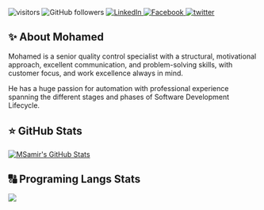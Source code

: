 ![visitors](https://visitor-badge.glitch.me/badge?page_id=samiir95.visitor-badge)
![GitHub followers](https://img.shields.io/github/followers/samiir95?style=social)
<a href="https://www.linkedin.com/in/samir95/" target="_blank">
<img src="https://img.shields.io/badge/LinkedIn-%230077B5.svg?&style=flat-square&logo=linkedin&logoColor=white" alt="LinkedIn">
</a>
<a href="https://www.facebook.com/SamirOvice" target="_blank">
<img src="https://img.shields.io/badge/Facebook-%231877F2
.svg?&style=flat-square&logo=facebook&logoColor=white" alt="Facebook">
</a>
<a href="https://twitter.com/msamiir2017" target="_blank">
<img src="https://img.shields.io/badge/twitter-blue?&style=flat-square&logo=twitter&logoColor=white" alt="twitter">
</a>


<h2>✨ About Mohamed</h2>

Mohamed is a  senior quality control specialist with a structural, motivational approach, excellent communication,
and problem-solving skills, with customer focus, and work excellence always in mind.

He has a huge passion for automation with professional experience spanning the different stages and phases of Software Development Lifecycle. 

<h2>⭐ GitHub Stats</h2>

[![MSamir's GitHub Stats](https://github-readme-stats.vercel.app/api?username=samiir95&show_icons=true)](https://github.com/samiir95)



<h2>🔠 Programing Langs Stats</h2>

<img src="https://github-readme-stats.vercel.app//api/top-langs/?username=samiir95&layout=compact&theme=" />
